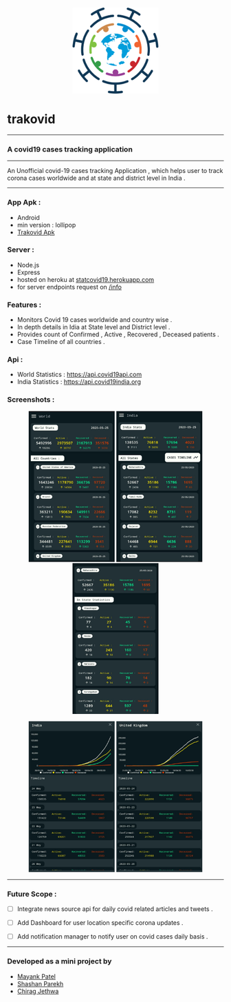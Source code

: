 <p align="center"> <img height="200" width="200" alt="logo" src="/static/covid19_response_icon.svg" /> </p>


# trakovid

----

### A covid19 cases tracking application

-----

An Unofficial covid-19 cases tracking Application , which helps user to track corona cases worldwide  and at state and district level in India .

-----

### App Apk : 
  - Android
  - min version : lollipop
  - [Trakovid Apk](https://drive.google.com/drive/folders/12hpK2PSSaDMkXx0oHGAnGNeYzP6l7pKj?usp=sharing)
  
### Server :
  - Node.js 
  - Express
  - hosted on heroku at [ statcovid19.herokuapp.com ](https://statcovid19.herokuapp.com/)
  - for server endpoints request on  [ /info ](https://statcovid19.herokuapp.com/info)
  
### Features : 
  - Monitors Covid 19 cases worldwide and country wise .
  - In depth details in Idia at State level and District level .
  - Provides count of Confirmed , Active , Recovered , Deceased patients .
  - Case Timeline of all countries .
  
### Api :

  - World Statistics : https://api.covid19api.com
  - India Statistics : https://api.covid19india.org
  
  
### Screenshots : 

<p align="center"> 
  <img height="350" width="200" src="/static/world.jpeg"/>
  <img height="350" width="200" src="/static/india.jpeg"/>
  <img height="350" width="200" src="/static/maharashtra.jpeg"/>
</p>
<p align="center">
  <img height="350" width="200" src="/static/india2.jpeg"/>
  <img height="350" width="200" src="/static/unitedkingdom.jpeg"/>
</p>

-----
  
### Future Scope :

  - [ ] Integrate news source api for daily covid related articles and tweets .
  - [ ] Add Dashboard for user location specific corona updates .
  - [ ] Add notification manager to notify user on covid cases daily basis .
  
  
-----

### Developed as a mini project by 
  - [Mayank Patel](https://github.com/Maaayank)
  - [Shashan Parekh](https://github.com/shashanparekh)
  - [Chirag Jethwa](https://github.com/chiragjethwa)
